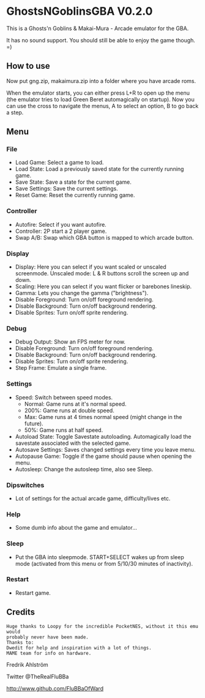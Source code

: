 # GhostsNGoblinsGBA V0.2.0

This is a Ghosts'n Goblins & Makai-Mura - Arcade emulator for the GBA.

It has no sound support.
You should still be able to enjoy the game though. =)

## How to use

Now put gng.zip, makaimura.zip into a folder where you have arcade roms.

When the emulator starts, you can either press L+R to open up the menu (the
emulator tries to load Green Beret automagically on startup). Now you can use
the cross to navigate the menus, A to select an option, B to go back a step.

## Menu

### File

* Load Game: Select a game to load.
* Load State: Load a previously saved state for the currently running game.
* Save State: Save a state for the current game.
* Save Settings: Save the current settings.
* Reset Game: Reset the currently running game.

### Controller

* Autofire: Select if you want autofire.
* Controller: 2P start a 2 player game.
* Swap A/B: Swap which GBA button is mapped to which arcade button.

### Display

* Display: Here you can select if you want scaled or unscaled screenmode.
 Unscaled mode:  L & R buttons scroll the screen up and down.
* Scaling: Here you can select if you want flicker or barebones lineskip.
* Gamma: Lets you change the gamma ("brightness").
* Disable Foreground: Turn on/off foreground rendering.
* Disable Background: Turn on/off background rendering.
* Disable Sprites: Turn on/off sprite rendering.

### Debug

* Debug Output: Show an FPS meter for now.
* Disable Foreground: Turn on/off foreground rendering.
* Disable Background: Turn on/off background rendering.
* Disable Sprites: Turn on/off sprite rendering.
* Step Frame: Emulate a single frame.

### Settings

* Speed: Switch between speed modes.
  * Normal: Game runs at it's normal speed.
  * 200%: Game runs at double speed.
  * Max: Game runs at 4 times normal speed (might change in the future).
  * 50%: Game runs at half speed.
* Autoload State: Toggle Savestate autoloading. Automagically load the
 savestate associated with the selected game.
* Autosave Settings: Saves changed settings every time you leave menu.
* Autopause Game: Toggle if the game should pause when opening the menu.
* Autosleep: Change the autosleep time, also see Sleep.

### Dipswitches

* Lot of settings for the actual arcade game, difficulty/lives etc.

### Help

* Some dumb info about the game and emulator...

### Sleep

* Put the GBA into sleepmode. START+SELECT wakes up from sleep mode (activated
 from this menu or from 5/10/30 minutes of inactivity).

### Restart

* Restart game.

## Credits

```text
Huge thanks to Loopy for the incredible PocketNES, without it this emu would
probably never have been made.
Thanks to:
Dwedit for help and inspiration with a lot of things.
MAME team for info on hardware.
```

Fredrik Ahlström

Twitter @TheRealFluBBa

http://www.github.com/FluBBaOfWard
